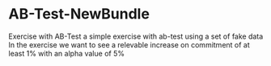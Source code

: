 # AB-Test-NewBundle
 Exercise with AB-Test
a simple exercise with ab-test using a set of fake data
In the exercise we want to see a relevable increase on commitment of at least 1% with an alpha value of 5%